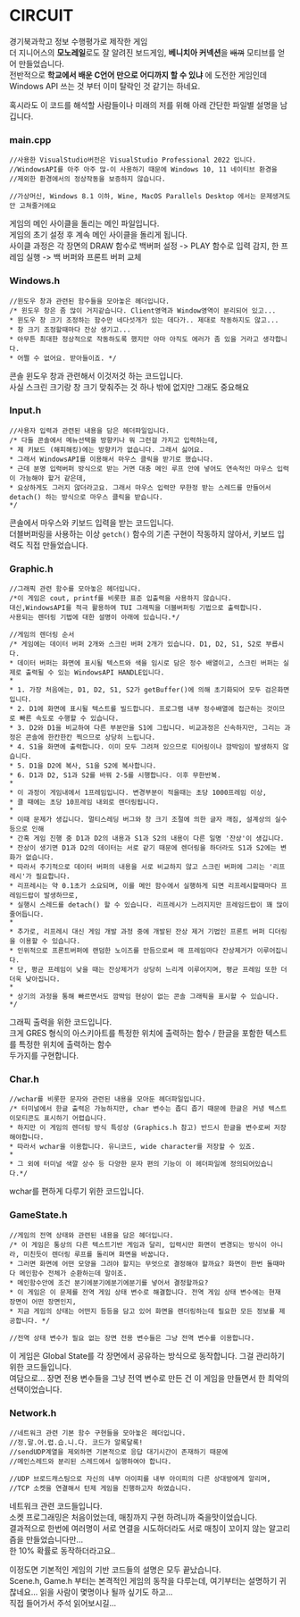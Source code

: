 # CIRCUIT
경기북과학고 정보 수행평가로 제작한 게임  
더 지니어스의 **모노레일**로도 잘 알려진 보드게임, **베니치아 커넥션**을 ~~배껴~~ 모티브를 얻어 만들었습니다.  
전반적으로 **학교에서 배운 C언어 만으로 어디까지 할 수 있냐** 에 도전한 게임인데 Windows API 쓰는 것 부터 이미 탈락인 것 같기는 하네요.  

혹시라도 이 코드를 해석할 사람들이나 미래의 저를 위해 아래 간단한 파일별 설명을 남깁니다.
### main.cpp
```
//사용한 VisualStudio버전은 VisualStudio Professional 2022 입니다.
//WindowsAPI를 아주 아주 많-이 사용하기 때문에 Windows 10, 11 네이티브 환경을 
//제외한 환경에서의 정상작동을 보증하지 않습니다.

//가상머신, Windows 8.1 이하, Wine, MacOS Parallels Desktop 에서는 문제생겨도 안 고쳐줄거에요
```
게임의 메인 사이클을 돌리는 메인 파일입니다.  
게임의 초기 설정 후 계속 메인 사이클을 돌리게 됩니다.  
사이클 과정은 각 장면의 DRAW 함수로 백버퍼 설정 -> PLAY 함수로 입력 감지, 한 프레임 실행 -> 백 버퍼와 프론트 버퍼 교체  

### Windows.h
```
//윈도우 창과 관련된 함수들을 모아놓은 헤더입니다.
/* 윈도우 창은 좀 많이 거지같습니다. Client영역과 Window영역이 분리되어 있고...
* 윈도우 창 크기 조정하는 함수만 네다섯개가 있는 데다가.. 제대로 작동하지도 않고...
* 창 크기 조정할때마다 잔상 생기고...
* 아무튼 최대한 정상적으로 작동하도록 했지만 아마 아직도 에러가 좀 있을 거라고 생각합니다.
* 어쩔 수 없어요. 받아들이죠. */
```
콘솔 윈도우 창과 관련해서 이것저것 하는 코드입니다.  
사실 스크린 크기랑 창 크기 맞춰주는 것 하나 밖에 없지만 그래도 중요해요

### Input.h
```
//사용자 입력과 관련된 내용을 담은 헤더파일입니다.
/* 다들 콘솔에서 메뉴선택을 방향키나 뭐 그런걸 가지고 입력하는데, 
* 제 키보드 (해피해킹)에는 방향키가 없습니다. 그래서 싫어요.
* 그래서 WindowsAPI를 이용해서 마우스 클릭을 받기로 했습니다.
* 근데 분명 입력버퍼 방식으로 받는 거면 대충 메인 루프 안에 넣어도 연속적인 마우스 입력이 가능해야 할거 같은데,
* 요상하게도 그러지 않더라고요. 그래서 마우스 입력만 무한정 받는 스레드를 만들어서 detach() 하는 방식으로 마우스 클릭을 받습니다.
*/
```
콘솔에서 마우스와 키보드 입력을 받는 코드입니다.  
더블버퍼링을 사용하는 이상 `getch()` 함수의 기존 구현이 작동하지 않아서, 키보드 입력도 직접 만들었습니다.

### Graphic.h
```
//그래픽 관련 함수를 모아놓은 헤더입니다.
/*이 게임은 cout, printf를 비롯한 표준 입출력을 사용하지 않습니다.
대신,WindowsAPI를 적극 활용하여 TUI 그래픽을 더블버퍼링 기법으로 출력합니다.
사용되는 렌더링 기법에 대한 설명이 아래에 있습니다.*/

//게임의 렌더링 순서
/* 게임에는 데이터 버퍼 2개와 스크린 버퍼 2개가 있습니다. D1, D2, S1, S2로 부릅시다.
* 데이터 버퍼는 화면에 표시될 텍스트와 색을 임시로 담은 정수 배열이고, 스크린 버퍼는 실제로 출력될 수 있는 WindowsAPI HANDLE입니다.
*
* 1. 가장 처음에는, D1, D2, S1, S2가 getBuffer()에 의해 초기화되어 모두 검은화면입니다.
* 2. D1에 화면에 표시될 텍스트를 빌드합니다. 프로그램 내부 정수배열에 접근하는 것이므로 빠른 속도로 수행할 수 있습니다.
* 3. D2와 D1을 비교하여 다른 부분만을 S1에 그립니다. 비교과정은 신속하지만, 그리는 과정은 콘솔에 한칸한칸 찍으므로 상당히 느립니다.
* 4. S1을 화면에 출력합니다. 이미 모두 그려져 있으므로 티어링이나 깜박임이 발생하지 않습니다.
* 5. D1을 D2에 복사, S1을 S2에 복사합니다.
* 6. D1과 D2, S1과 S2를 바꿔 2-5를 시행합니다. 이후 무한반복.
*
* 이 과정이 게임내에서 1프레임입니다. 변경부분이 적을때는 초당 1000프레임 이상, 
* 클 때에는 초당 10프레임 내외로 렌더링됩니다.
* 
* 이때 문제가 생깁니다. 멀티스레딩 버그와 창 크기 조절에 의한 글자 깨짐, 설계상의 실수 등으로 인해 
* 간혹 게임 진행 중 D1과 D2의 내용과 S1과 S2의 내용이 다른 일명 '잔상'이 생깁니다.
* 잔상이 생기면 D1과 D2의 데이터는 서로 같기 때문에 렌더링을 하더라도 S1과 S2에는 변화가 없습니다.
* 따라서 주기적으로 데이터 버퍼의 내용을 서로 비교하지 않고 스크린 버퍼에 그리는 '리프레시'가 필요합니다.
* 리프레시는 약 0.1초가 소요되며, 이를 메인 함수에서 실행하게 되면 리프레시할때마다 프레임드랍이 발생하므로,
* 실행시 스레드를 detach() 할 수 있습니다. 리프레시가 느려지지만 프레임드랍이 꽤 많이 줄어듭니다.
*
* 추가로, 리프레시 대신 게임 개발 과정 중에 개발된 잔상 제거 기법인 프론트 버퍼 디더링을 이용할 수 있습니다.
* 인위적으로 프론트버퍼에 랜덤한 노이즈를 만듬으로써 매 프레임마다 잔상제거가 이루어집니다.
* 단, 평균 프레임이 낮을 때는 잔상제거가 상당히 느리게 이루어지며, 평균 프레임 또한 더더욱 낮아집니다.
* 
* 상기의 과정을 통해 빠르면서도 깜박임 현상이 없는 콘솔 그래픽을 표시할 수 있습니다.
*/
```
그래픽 출력을 위한 코드입니다.  
크게 GRES 형식의 아스키아트를 특정한 위치에 출력하는 함수 / 한글을 포함한 텍스트를 특정한 위치에 출력하는 함수  
두가지를 구현합니다.

### Char.h
```
//wchar를 비롯한 문자와 관련된 내용을 모아둔 헤더파일입니다.
/* 터미널에서 한글 출력은 가능하지만, char 변수는 좁디 좁기 때문에 한글은 커녕 텍스트 이모티콘도 표시하기 어렵습니다.
* 하지만 이 게임의 렌더링 방식 특성상 (Graphics.h 참고) 반드시 한글을 변수로써 저장해야합니다.
* 따라서 wchar을 이용합니다. 유니코드, wide character를 저장할 수 있죠.
* 
* 그 외에 터미널 색깔 상수 등 다양한 문자 편의 기능이 이 헤더파일에 정의되어있습니다.*/
```
wchar를 편하게 다루기 위한 코드입니다.

### GameState.h
```
//게임의 전역 상태와 관련된 내용을 담은 헤더입니다.
/* 이 게임은 통상의 다른 텍스트기반 게임과 달리, 입력시만 화면이 변경되는 방식이 아니라, 미친듯이 렌더링 루프를 돌리며 화면을 바꿉니다.
* 그러면 화면에 어떤 모양을 그려야 할지는 무엇으로 결정해야 할까요? 화면이 한번 돌때마다 메인함수 전체가 순환하는데 말이죠.
* 메인함수안에 조건 분기에분기에분기에분기를 넣어서 결정할까요?
* 이 게임은 이 문제를 전역 게임 상태 변수로 해결합니다. 전역 게임 상태 변수에는 현재 장면이 어떤 장면인지,
* 지금 게임의 상태는 어떤지 등등을 담고 있어 화면을 렌더링하는데 필요한 모든 정보를 제공합니다. */

//전역 상태 변수가 필요 없는 장면 전용 변수들은 그냥 전역 변수를 이용합니다.
```
이 게임은 Global State를 각 장면에서 공유하는 방식으로 동작합니다.
그걸 관리하기 위한 코드들입니다.  
여담으로... 장면 전용 변수들을 그냥 전역 변수로 만든 건 이 게임을 만들면서 한 최악의 선택이었습니다.

### Network.h
```
//네트워크 관련 기본 함수 구현들을 모아놓은 헤더입니다.
//정.말.어.렵.습.니.다. 코드가 알록달록!
//sendUDP계열을 제외하면 기본적으로 응답 대기시간이 존재하기 때문에
//메인스레드와 분리된 스레드에서 실행하여야 합니다.

//UDP 브로드캐스팅으로 자신의 내부 아이피를 내부 아이피의 다른 상대방에게 알리며,
//TCP 소켓을 연결해서 턴제 게임을 진행하고자 하였습니다.
```
네트워크 관련 코드들입니다.  
소켓 프로그래밍은 처음이었는데, 매칭까지 구현 하려니까 죽을맛이었습니다.  
결과적으로 한번에 여러명이 서로 연결을 시도하더라도 서로 매칭이 꼬이지 않는 알고리즘을 만들었습니다만...  
한 10% 확률로 동작하더라고요..

이정도면 기본적인 게임의 기반 코드들의 설명은 모두 끝났습니다.  
Scene.h, Game.h 부터는 본격적인 게임의 동작을 다루는데, 여기부터는 설명하기 귀찮네요... 읽을 사람이 몇명이나 될까 싶기도 하고...  
직접 들어가서 주석 읽어보시길...
